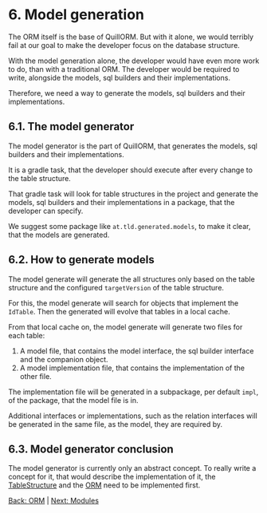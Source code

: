 # 6. Model generation
The ORM itself is the base of QuillORM.
But with it alone, we would terribly fail at our goal to make the developer focus on the database structure.

With the model generation alone, the developer would have even more work to do, than with a traditional ORM.
The developer would be required to write, alongside the models, sql builders and their implementations.

Therefore, we need a way to generate the models, sql builders and their implementations.

## 6.1. The model generator
The model generator is the part of QuillORM, that generates the models, sql builders and their implementations.

It is a gradle task, that the developer should execute after every change to the table structure.

That gradle task will look for table structures in the project and generate the models, sql builders and
their implementations in a package, that the developer can specify.

We suggest some package like `at.tld.generated.models`, to make it clear, that the models are generated.

## 6.2. How to generate models
The model generate will generate the all structures only based on the table structure and
the configured `targetVersion` of the table structure.

For this, the model generate will search for objects that implement the `IdTable`.
Then the generated will evolve that tables in a local cache.

From that local cache on, the model generate will generate two files for each table:
1. A model file, that contains the model interface, the sql builder interface and the companion object.
2. A model implementation file, that contains the implementation of the other file.

The implementation file will be generated in a subpackage, per default `impl`, of the package,
that the model file is in.

Additional interfaces or implementations, such as the relation interfaces will be generated in the same file,
as the model, they are required by.

## 6.3. Model generator conclusion
The model generator is currently only an abstract concept.
To really write a concept for it, that would describe the implementation of it,
the [TableStructure](TableStructure.md) and the [ORM](ORM.md) need to be implemented first.

[Back: ORM](ORM.md#522-many-to-many-relations) | [Next: Modules](Modules.md#7-modules)
